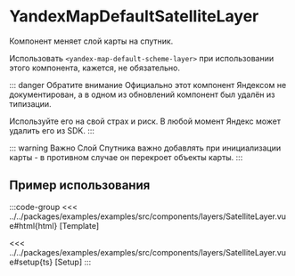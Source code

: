 # YandexMapDefaultSatelliteLayer

Компонент меняет слой карты на спутник.

Использовать `<yandex-map-default-scheme-layer>` при использовании этого компонента, кажется, не обязательно.

::: danger Обратите внимание
Официально этот компонент Яндексом не документирован, а в одном из обновлений компонент был удалён из типизации.

Используйте его на свой страх и риск. В любой момент Яндекс может удалить его из SDK.
:::

::: warning Важно
Слой Спутника важно добавлять при инициализации карты - в противном случае он перекроет объекты карты.
:::

## Пример использования

<script lang="ts" setup>
import MapComponent from 'examples/src/components/layers/SatelliteLayer.vue';
</script>

<map-component/>

:::code-group
<<< ../../packages/examples/examples/src/components/layers/SatelliteLayer.vue#html{html} [Template]

<<< ../../packages/examples/examples/src/components/layers/SatelliteLayer.vue#setup{ts} [Setup]
:::

